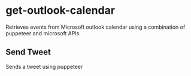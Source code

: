 # get-outlook-calendar

Retrieves events from Microsoft outlook calendar using a combination of puppeteer and microsoft APIs

## Send Tweet

Sends a tweet using puppeteer


